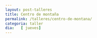 ```yaml
---
layout: post-talleres
title: Centro de montaña
permalink: /talleres/centro-de-montana/
categoria: taller
dia:   [ jueves]
---
```

